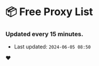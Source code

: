 # :package: Free Proxy List
### Updated every 15 minutes.

- Last updated: `2024-06-05 08:50`

:heart:

